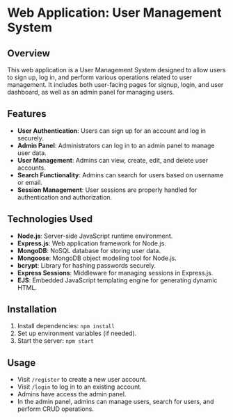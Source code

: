 # Web Application: User Management System

## Overview

This web application is a User Management System designed to allow users to sign up, log in, and perform various operations related to user management. It includes both user-facing pages for signup, login, and user dashboard, as well as an admin panel for managing users.

## Features

- **User Authentication**: Users can sign up for an account and log in securely.
- **Admin Panel**: Administrators can log in to an admin panel to manage user data.
- **User Management**: Admins can view, create, edit, and delete user accounts.
- **Search Functionality**: Admins can search for users based on username or email.
- **Session Management**: User sessions are properly handled for authentication and authorization.

## Technologies Used

- **Node.js**: Server-side JavaScript runtime environment.
- **Express.js**: Web application framework for Node.js.
- **MongoDB**: NoSQL database for storing user data.
- **Mongoose**: MongoDB object modeling tool for Node.js.
- **bcrypt**: Library for hashing passwords securely.
- **Express Sessions**: Middleware for managing sessions in Express.js.
- **EJS**: Embedded JavaScript templating engine for generating dynamic HTML.

## Installation


1. Install dependencies: `npm install`
2. Set up environment variables (if needed).
3. Start the server: `npm start`

## Usage

- Visit `/register` to create a new user account.
- Visit `/login` to log in to an existing account.
- Admins have access the admin panel.
- In the admin panel, admins can manage users, search for users, and perform CRUD operations.

